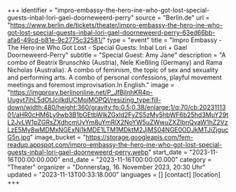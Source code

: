 +++
identifier = "impro-embassy-the-hero-ine-who-got-lost-special-guests-inbal-lori-gael-doorneweerd-perry"
source = "Berlin.de"
url = "https://www.berlin.de/tickets/theater/impro-embassy-the-hero-ine-who-got-lost-special-guests-inbal-lori-gael-doorneweerd-perry-63ed66bb-afa6-49cd-b81e-9c2775c32581/"
type = "event"
title = "Impro Embassy - The Hero·ine Who Got Lost - Special Guests: Inbal Lori + Gael Doorneweerd-Perry"
subtitle = "Special Guest: Amy Jane"
description = "A combo of Beatrix Brunschko (Austria), Nele Kießling (Germany) and Rama Nicholas (Australia). A combo of feminism, the topic of sex and sexuality and performing arts. A combo of personal confessions, playful movement meetings and foremost improvisation.In English."
image = "https://imgproxy.berlinonline.net/P_JfBiInhKR4p-Uugyt7ihL5dOtJcjIkdUCMoiMOPQI/resizing_type:fill-down/width:480/height:360/gravity:fp:0.5:0.38/enlarge:1/q:70/cb:2023111301/aHR0cHM6Ly9wb3B1bGEtbWlkZGxld2FyZS5zMy5hbWF6b25hd3MuY29tL2JvLW1pZGRsZXdhcmUvYm8uYmRlX2NoYW5uZWwuZXZlbnQvaW1hZ2VzLzE5My8wMDMxNGExNi1kMDE1LTM1MDktM2JjMS04NGE0ODJkMTJiZjgucG5n.jpg"
image_bucket = "https://storage.googleapis.com/fem-readup.appspot.com/impro-embassy-the-hero-ine-who-got-lost-special-guests-inbal-lori-gael-doorneweerd-perry.webp"
start_date = "2023-11-16T00:00:00.000"
end_date = "2023-11-16T00:00:00.000"
category = "Theater"
organizer = "Donnerstag, 16. November 2023, 20:30 Uhr"
updated = "2023-11-13T00:33:18.000"
languages = []
[contact]
[location]
+++